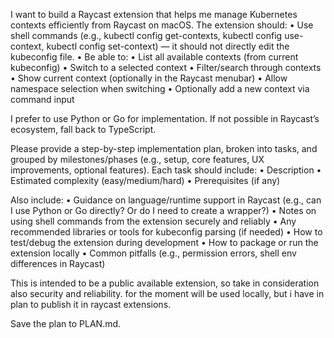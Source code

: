I want to build a Raycast extension that helps me manage Kubernetes contexts efficiently from Raycast on macOS. The extension should:
	•	Use shell commands (e.g., kubectl config get-contexts, kubectl config use-context, kubectl config set-context) — it should not directly edit the kubeconfig file.
	•	Be able to:
	•	List all available contexts (from current kubeconfig)
	•	Switch to a selected context
	•	Filter/search through contexts
	•	Show current context (optionally in the Raycast menubar)
	•	Allow namespace selection when switching
	•	Optionally add a new context via command input

I prefer to use Python or Go for implementation. If not possible in Raycast’s ecosystem, fall back to TypeScript.

Please provide a step-by-step implementation plan, broken into tasks, and grouped by milestones/phases (e.g., setup, core features, UX improvements, optional features). Each task should include:
	•	Description
	•	Estimated complexity (easy/medium/hard)
	•	Prerequisites (if any)

Also include:
	•	Guidance on language/runtime support in Raycast (e.g., can I use Python or Go directly? Or do I need to create a wrapper?)
	•	Notes on using shell commands from the extension securely and reliably
	•	Any recommended libraries or tools for kubeconfig parsing (if needed)
	•	How to test/debug the extension during development
	•	How to package or run the extension locally
	•	Common pitfalls (e.g., permission errors, shell env differences in Raycast)

This is intended to be a public available extension, so take in consideration also security and reliability. for the moment will be used locally, but i have in plan to publish it in raycast extensions.           


Save the plan to PLAN.md.
